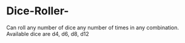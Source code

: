# Dice-Roller-
Can roll any number of dice any number of times in any combination.  Available dice are d4, d6, d8, d12
